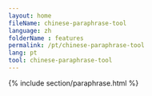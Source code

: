 ```yaml
---
layout: home
fileName: chinese-paraphrase-tool
language: zh
folderName : features
permalink: /pt/chinese-paraphrase-tool
lang: pt
tool: chinese-paraphrase-tool
---
```

{% include section/paraphrase.html %}